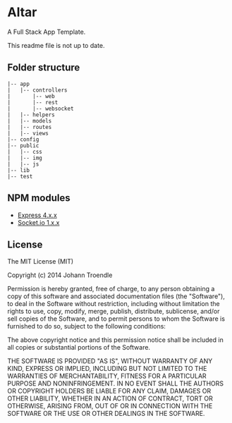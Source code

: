 Altar
========

A Full Stack App Template.

This readme file is not up to date.


Folder structure
----
```
|-- app
|   |-- controllers
|       |-- web
|       |-- rest
|       |-- websocket
|   |-- helpers
|   |-- models
|   |-- routes
|   |-- views
|-- config
|-- public
|   |-- css
|   |-- img
|   |-- js
|-- lib
|-- test
```

NPM modules
----
* [Express 4.x.x](http://expressjs.com/)
* [Socket.io 1.x.x](http://socket.io/)


License
----

The MIT License (MIT)

Copyright (c) 2014 Johann Troendle

Permission is hereby granted, free of charge, to any person obtaining a copy
of this software and associated documentation files (the "Software"), to deal
in the Software without restriction, including without limitation the rights
to use, copy, modify, merge, publish, distribute, sublicense, and/or sell
copies of the Software, and to permit persons to whom the Software is
furnished to do so, subject to the following conditions:

The above copyright notice and this permission notice shall be included in all
copies or substantial portions of the Software.

THE SOFTWARE IS PROVIDED "AS IS", WITHOUT WARRANTY OF ANY KIND, EXPRESS OR
IMPLIED, INCLUDING BUT NOT LIMITED TO THE WARRANTIES OF MERCHANTABILITY,
FITNESS FOR A PARTICULAR PURPOSE AND NONINFRINGEMENT. IN NO EVENT SHALL THE
AUTHORS OR COPYRIGHT HOLDERS BE LIABLE FOR ANY CLAIM, DAMAGES OR OTHER
LIABILITY, WHETHER IN AN ACTION OF CONTRACT, TORT OR OTHERWISE, ARISING FROM,
OUT OF OR IN CONNECTION WITH THE SOFTWARE OR THE USE OR OTHER DEALINGS IN THE
SOFTWARE.
